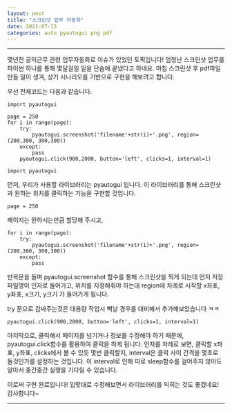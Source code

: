 ```yaml
---
layout: post
title: "스크린샷 업무 자동화"
date: 2021-07-13
categories: auto pyautogui png pdf
---
```

---
몇년전 공익근무 관련 업무자동화로 이슈가 있었던 토픽입니다!
엄청난 스크린샷 업무를 파이썬 하나를 통해 몇달걸일 일을 단숨에 끝냈다고 하네요.
마침 스크린샷 후 pdf파일 만들 일이 생겨, 상기 시나리오를 기반으로 구현을 해보려고 합니다.


우선 전체코드는 다음과 같습니다.

```
import pyautogui

page = 250
for i in range(page):
    try:
        pyautogui.screenshot('filename'+str(i)+'.png', region=(200,300, 300,300))
    except:
        pass
    pyautogui.click(900,2000, button='left', clicks=1, interval=1)
```
```
import pyautogui
```
먼저, 우리가 사용할 라이브러리는 pyautogui 입니다.
이 라이브러리를 통해 스크린샷과 원하는 위치를 클릭하는 기능을 구현할 것입니다.

```
page = 250
```
페이지는 원하시는만큼 할당해 주시고,
```
for i in range(page):
    try:
        pyautogui.screenshot('filename'+str(i)+'.png', region=(200,300, 300,300))
    except:
        pass
```
반복문을 돌며 pyautogui.screenshot 함수를 통해 스크린샷을 찍게 되는데 먼저 저장 파일명이 인자로 들어가고,
위치를 지정해줘야 하는데 region에 차례로 시작할 x좌표, y좌표, x크기, y크기 가 들어가게 됩니다.


try 문으로 감싸주는것은 대용량 작업시 뻑날 경우를 대비해서 추가해보았습니다 ㅋㅋ

```
pyautogui.click(900,2000, button='left', clicks=1, interval=1)
```
마지막으로, 클릭해서 페이지를 넘기거나 정보를 수정해야 하기 때문에, 
pyautogui.click함수를 활용하여 클릭을 하게 됩니다.
인자를 차례로 보면, 클릭할 x좌표, y좌표, clicks에서 볼 수 있듯 몇번 클릭할지, interval은 클릭 사이 간격을 몇초로 둘것인가를 설정하는 것입니다. 
이 interval로 인해 따로 sleep함수를 걸어주지 않아도 알아서 중간중간 실행을 기다릴 수 있습니다.


이로써 구현 완료입니다! 입맛대로 수정해보면서 라이브러리를 익히는 것도 좋겠네요! 
감사합니다~


---
